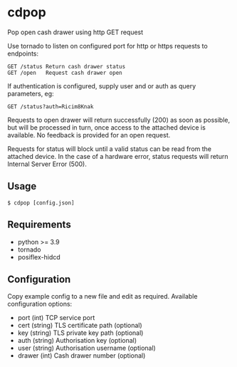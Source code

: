 # cdpop

Pop open  cash drawer using http GET request

Use tornado to listen on configured port for http
or https requests to endpoints:

	GET /status	Return cash drawer status
	GET /open	Request cash drawer open

If authentication is configured, supply user and or auth
as query parameters, eg:

	GET /status?auth=Ricim8Knak

Requests to open drawer will return successfully (200) as
soon as possible, but will be processed in turn, once access
to the attached device is available. No feedback is provided for
an open request.

Requests for status will block until a valid status can be read
from the attached device. In the case of a hardware error,
status requests will return Internal Server Error (500).

## Usage

	$ cdpop [config.json]

## Requirements

   - python >= 3.9
   - tornado
   - posiflex-hidcd

## Configuration

Copy example config to a new file and edit as required.
Available configuration options:

  - port (int) TCP service port
  - cert (string) TLS certificate path (optional)
  - key (string) TLS private key path (optional)
  - auth (string) Authorisation key (optional)
  - user (string) Authorisation username (optional)
  - drawer (int) Cash drawer number (optional)
